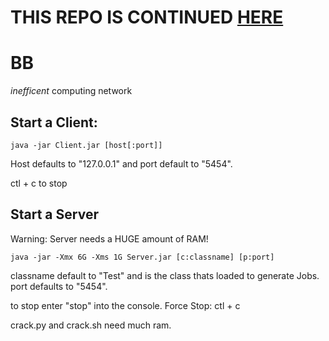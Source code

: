 # THIS REPO IS CONTINUED [HERE](http://git.mrbesen.de/mrbesen/bb)


# BB
*inefficent* computing network


## Start a Client:
```
java -jar Client.jar [host[:port]]
```
Host defaults to "127.0.0.1" and port default to "5454".

ctl + c to stop

## Start a Server
Warning: Server needs a HUGE amount of RAM!
```
java -jar -Xmx 6G -Xms 1G Server.jar [c:classname] [p:port]
```
classname default to "Test" and is the class thats loaded to generate Jobs.
port defaults to "5454".

to stop enter "stop" into the console.
Force Stop: ctl + c

crack.py and crack.sh need much ram.
